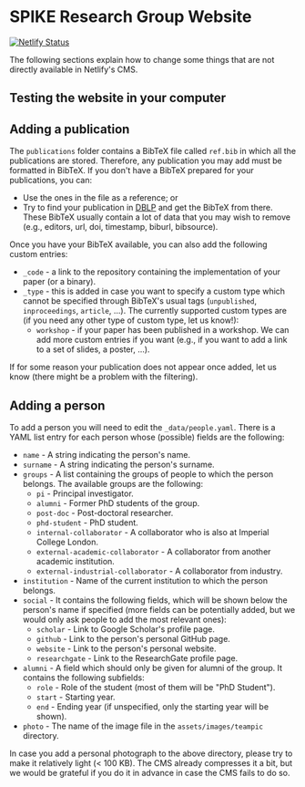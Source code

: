 # SPIKE Research Group Website
[![Netlify Status](https://api.netlify.com/api/v1/badges/0e446421-a3b6-4aec-a324-ba4f47b1317f/deploy-status)](https://app.netlify.com/sites/spike-icl/deploys)

The following sections explain how to change some things that are not directly available in Netlify's CMS.

## Testing the website in your computer

## Adding a publication
The `publications` folder contains a BibTeX file called `ref.bib` in which all the publications are stored. Therefore, any publication you may add must be formatted in BibTeX. If you don't have a BibTeX prepared for your publications, you can:
* Use the ones in the file as a reference; or 
* Try to find your publication in [DBLP](https://dblp.org/) and get the BibTeX from there. These BibTeX usually contain a lot of data that you may wish to remove (e.g., editors, url, doi, timestamp, biburl, bibsource).

Once you have your BibTeX available, you can also add the following custom entries:
* `_code` - a link to the repository containing the implementation of your paper (or a binary).
* `_type` - this is added in case you want to specify a custom type which cannot be specified through BibTeX's usual tags (`unpublished`, `inproceedings`, `article`, ...). The currently supported custom types are (if you need any other type of custom type, let us know!):
    * `workshop` - if your paper has been published in a workshop.
We can add more custom entries if you want (e.g., if you want to add a link to a set of slides, a poster, ...).

If for some reason your publication does not appear once added, let us know (there might be a problem with the filtering).

## Adding a person
To add a person you will need to edit the `_data/people.yaml`. There is a YAML list entry for each person whose (possible) fields are the following:
* `name` - A string indicating the person's name.
* `surname` - A string indicating the person's surname.
* `groups` - A list containing the groups of people to which the person belongs. The available groups are the following:
    * `pi` - Principal investigator.
    * `alumni` - Former PhD students of the group.
    * `post-doc` - Post-doctoral researcher.
    * `phd-student` - PhD student.
    * `internal-collaborator` - A collaborator who is also at Imperial College London.
    * `external-academic-collaborator` - A collaborator from another academic institution.
    * `external-industrial-collaborator` - A collaborator from industry.
* `institution` - Name of the current institution to which the person belongs.
* `social` - It contains the following fields, which will be shown below the person's name if specified (more fields can be potentially added, but we would only ask people to add the most relevant ones):
    * `scholar` - Link to Google Scholar's profile page.
    * `github` - Link to the person's personal GitHub page.
    * `website` - Link to the person's personal website.
    * `researchgate` - Link to the ResearchGate profile page.
* `alumni` - A field which should only be given for alumni of the group. It contains the following subfields:
    * `role` - Role of the student (most of them will be "PhD Student").
    * `start` - Starting year.
    * `end` - Ending year (if unspecified, only the starting year will be shown).
* `photo` - The name of the image file in the `assets/images/teampic` directory.

In case you add a personal photograph to the above directory, please try to make it relatively light (< 100 KB). The CMS already compresses it a bit, but we would be grateful if you do it in advance in case the CMS fails to do so.

